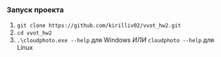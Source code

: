 ### Запуск проекта
1. `git clone https://github.com/kirilliv02/vvot_hw2.git`
2. `cd vvot_hw2`
3. `.\cloudphoto.exe --help` для Windows *ИЛИ* `cloudphoto --help` для Linux